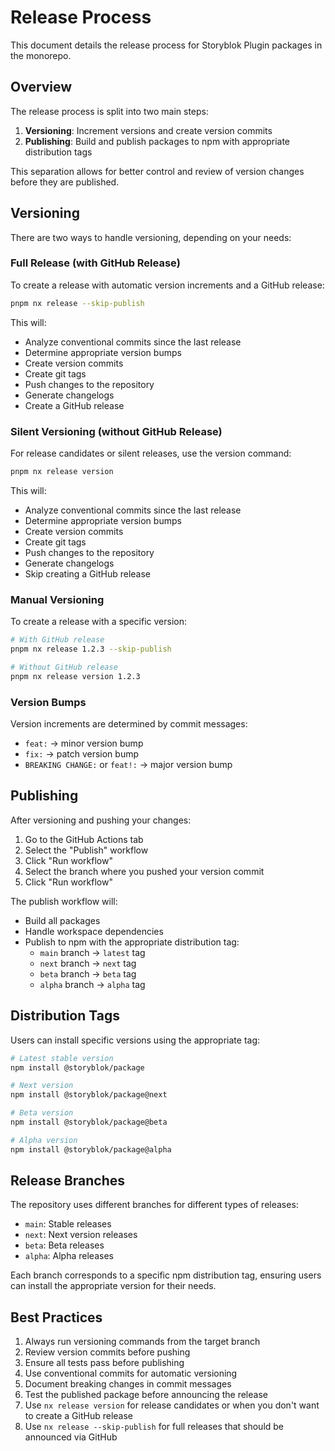 # Release Process

This document details the release process for Storyblok Plugin packages in the monorepo.

## Overview

The release process is split into two main steps:

1. **Versioning**: Increment versions and create version commits
2. **Publishing**: Build and publish packages to npm with appropriate distribution tags

This separation allows for better control and review of version changes before they are published.

## Versioning

There are two ways to handle versioning, depending on your needs:

### Full Release (with GitHub Release)

To create a release with automatic version increments and a GitHub release:

```bash
pnpm nx release --skip-publish
```

This will:

- Analyze conventional commits since the last release
- Determine appropriate version bumps
- Create version commits
- Create git tags
- Push changes to the repository
- Generate changelogs
- Create a GitHub release

### Silent Versioning (without GitHub Release)

For release candidates or silent releases, use the version command:

```bash
pnpm nx release version
```

This will:

- Analyze conventional commits since the last release
- Determine appropriate version bumps
- Create version commits
- Create git tags
- Push changes to the repository
- Generate changelogs
- Skip creating a GitHub release

### Manual Versioning

To create a release with a specific version:

```bash
# With GitHub release
pnpm nx release 1.2.3 --skip-publish

# Without GitHub release
pnpm nx release version 1.2.3
```

### Version Bumps

Version increments are determined by commit messages:

- `feat:` → minor version bump
- `fix:` → patch version bump
- `BREAKING CHANGE:` or `feat!:` → major version bump

## Publishing

After versioning and pushing your changes:

1. Go to the GitHub Actions tab
2. Select the "Publish" workflow
3. Click "Run workflow"
4. Select the branch where you pushed your version commit
5. Click "Run workflow"

The publish workflow will:

- Build all packages
- Handle workspace dependencies
- Publish to npm with the appropriate distribution tag:
  - `main` branch → `latest` tag
  - `next` branch → `next` tag
  - `beta` branch → `beta` tag
  - `alpha` branch → `alpha` tag

## Distribution Tags

Users can install specific versions using the appropriate tag:

```bash
# Latest stable version
npm install @storyblok/package

# Next version
npm install @storyblok/package@next

# Beta version
npm install @storyblok/package@beta

# Alpha version
npm install @storyblok/package@alpha
```

## Release Branches

The repository uses different branches for different types of releases:

- `main`: Stable releases
- `next`: Next version releases
- `beta`: Beta releases
- `alpha`: Alpha releases

Each branch corresponds to a specific npm distribution tag, ensuring users can install the appropriate version for their needs.

## Best Practices

1. Always run versioning commands from the target branch
2. Review version commits before pushing
3. Ensure all tests pass before publishing
4. Use conventional commits for automatic versioning
5. Document breaking changes in commit messages
6. Test the published package before announcing the release
7. Use `nx release version` for release candidates or when you don't want to create a GitHub release
8. Use `nx release --skip-publish` for full releases that should be announced via GitHub

